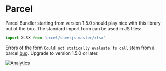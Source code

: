 # Parcel

Parcel Bundler starting from version 1.5.0 should play nice with this library
out of the box.  The standard import form can be used in JS files:

```js
import XLSX from 'excel/sheetjs-master/xlsx'
```

Errors of the form `Could not statically evaluate fs call` stem from a parcel
[bug](https://github.com/parcel-bundler/parcel/pull/523#issuecomment-357486164).
Upgrade to version 1.5.0 or later.

[![Analytics](https://ga-beacon.appspot.com/UA-36810333-1/SheetJS/js-xlsx?pixel)](https://github.com/SheetJS/js-xlsx)
